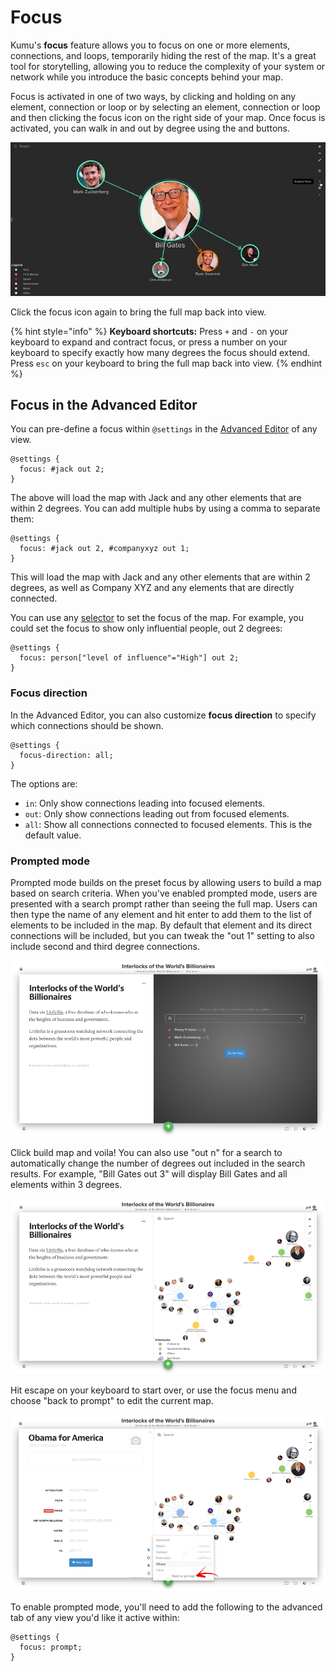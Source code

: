 # Focus

Kumu's **focus** feature allows you to focus on one or more elements, connections, and loops, temporarily hiding the rest of the map. It's a great tool for storytelling, allowing you to reduce the complexity of your system or network while you introduce the basic concepts behind your map.

Focus is activated in one of two ways, by clicking and holding on any element, connection or loop or by selecting an element, connection or loop and then clicking the focus icon <i class="fa fa-crosshairs">  </i> on the right side of your map. Once focus is activated, you can walk in and out by degree using the
<i class="fa fa-angle-up">  </i> and <i class="fa fa-angle-down">  </i> buttons.

![focus animation](../images/focus-expand-contract.gif)

Click the focus icon again to bring the full map back into view.

{% hint style="info" %}
<b>Keyboard shortcuts:</b> Press <code>+</code> and <code>-</code> on your keyboard to expand and contract focus, or press a number on your keyboard to specify exactly how many degrees the focus should extend. Press <code>esc</code> on your keyboard to bring the full map back into view.
{% endhint %}

## Focus in the Advanced Editor

You can pre-define a focus within `@settings` in the [Advanced Editor](/overview/view-editors.md#advanced-editor) of any view.

```
@settings {
  focus: #jack out 2;
}
```

The above will load the map with Jack and any other elements that are within 2 degrees. You can add multiple hubs by using a comma to separate them:

```
@settings {
  focus: #jack out 2, #companyxyz out 1;
}
```

This will load the map with Jack and any other elements that are within 2 degrees, as well as Company XYZ and any elements that are directly connected.

You can use any [selector](/guides/selector-reference.md) to set the focus of the map. For example, you could set the focus to show only influential people, out 2 degrees:

```
@settings {
  focus: person["level of influence"="High"] out 2;
}
```


### Focus direction

In the Advanced Editor, you can also customize **focus direction** to specify which connections should be shown.

```
@settings {
  focus-direction: all;
}
```

The options are:
- `in`: Only show connections leading into focused elements.
- `out`: Only show connections leading out from focused elements.
- `all`: Show all connections connected to focused elements. This is the default value.

### Prompted mode

Prompted mode builds on the preset focus by allowing users to build a map based on search criteria. When you've enabled prompted mode, users are presented with a search prompt rather than seeing the full map. Users can then type the name of any element and hit enter to add them to the list of elements to be included in the map. By default that element and its direct connections will be included, but you can tweak the "out 1" setting to also include second and third degree connections.

![prompted mode](/images/prompted-mode.png)

Click build map and voila! You can also use "out n" for a search to automatically change the number of degrees out included in the search results. For example, "Bill Gates out 3" will display Bill Gates and all elements within 3 degrees.

![the map](/images/prompted-results.png)

Hit escape on your keyboard to start over, or use the focus menu and choose "back to prompt" to edit the current map.

![focus prompt](/images/focus-prompt.png)

To enable prompted mode, you'll need to add the following to the advanced tab of any view you'd like it active within:

```
@settings {
  focus: prompt;
}
```


